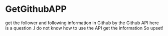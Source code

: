 # GetGithubAPP
get the follower and following information in Github by the Github API
here is a question .I do not know how to use the API get the information 
So upset!
